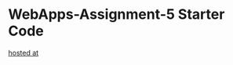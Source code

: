 # WebApps-Assignment-5 Starter Code
[hosted at](https://44-563-webapps-f21.github.io/webapps-s21-assignment-5-kaushik-093/animal.html)